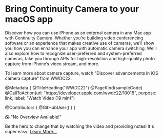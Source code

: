 # Bring Continuity Camera to your macOS app

Discover how you can use iPhone as an external camera in any Mac app with Continuity Camera. Whether you’re building video conferencing software or an experience that makes creative use of cameras, we’ll show you how you can enhance your app with automatic camera switching. We’ll also explore how to recognize user-preferred and system-preferred cameras, take you through APIs for high-resolution and high-quality photo capture from iPhone’s video stream, and more.

To learn more about camera capture, watch "Discover advancements in iOS camera capture" from WWDC22.

@Metadata {
   @TitleHeading("WWDC22")
   @PageKind(sampleCode)
   @CallToAction(url: "https://developer.apple.com/wwdc22/10018", purpose: link, label: "Watch Video (19 min)")

   @Contributors {
      @GitHubUser(<replace this with your GitHub handle>)
   }
}

😱 "No Overview Available!"

Be the hero to change that by watching the video and providing notes! It's super easy:
 [Learn More…](https://wwdcnotes.github.io/WWDCNotes/documentation/wwdcnotes/contributing)

